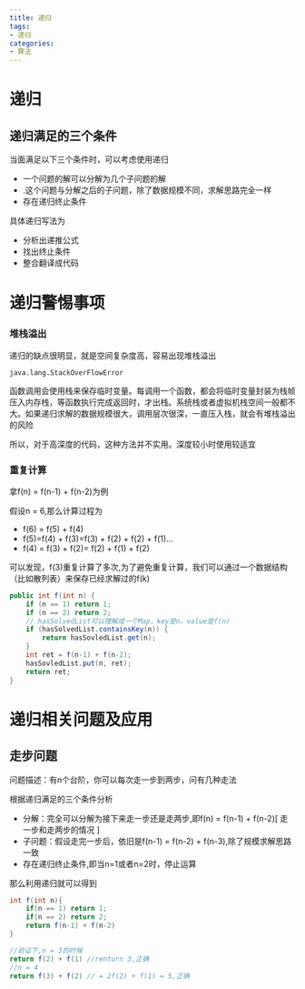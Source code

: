 ```yaml
---
title: 递归
tags: 
- 递归
categories: 
- 算法
---
```


# 递归

## 递归满足的三个条件

当面满足以下三个条件时，可以考虑使用递归
- 一个问题的解可以分解为几个子问题的解
- .这个问题与分解之后的子问题，除了数据规模不同，求解思路完全一样
- 存在递归终止条件

具体递归写法为
- 分析出递推公式
- 找出终止条件
- 整合翻译成代码


# 递归警惕事项

### 堆栈溢出

递归的缺点很明显，就是空间复杂度高，容易出现堆栈溢出
```
java.lang.StackOverFlowError
```
函数调用会使用栈来保存临时变量。每调用一个函数，都会将临时变量封装为栈帧压入内存栈，等函数执行完成返回时，才出栈。系统栈或者虚拟机栈空间一般都不大。如果递归求解的数据规模很大，调用层次很深，一直压入栈，就会有堆栈溢出的风险

所以，对于高深度的代码，这种方法并不实用。深度较小时使用较适宜

### 重复计算

拿f(n) = f(n-1) + f(n-2)为例

假设n = 6,那么计算过程为
- f(6) = f(5) + f(4)
- f(5)=f(4) + f(3)=f(3) + f(2) + f(2) + f(1)...
- f(4) = f(3) + f(2)= f(2) + f(1) + f(2)

可以发现，f(3)重复计算了多次,为了避免重复计算，我们可以通过一个数据结构（比如散列表）来保存已经求解过的f(k)

```java
public int f(int n) {
    if (n == 1) return 1;
    if (n == 2) return 2;
    // hasSolvedList可以理解成一个Map，key是n，value是f(n)
    if (hasSolvedList.containsKey(n)) {
        return hasSovledList.get(n);
    }
    int ret = f(n-1) + f(n-2);
    hasSovledList.put(n, ret);
    return ret;
}
```


# 递归相关问题及应用

## 走步问题

问题描述：有n个台阶，你可以每次走一步到两步，问有几种走法

根据递归满足的三个条件分析
- 分解：完全可以分解为接下来走一步还是走两步,即f(n) = f(n-1) + f(n-2)[ 走一步和走两步的情况 ]
- 子问题：假设走完一步后，依旧是f(n-1) = f(n-2) + f(n-3),除了规模求解思路一致
- 存在递归终止条件,即当n=1或者n=2时，停止运算

那么利用递归就可以得到
```java
int f(int n){
    if(n == 1) return 1;
    if(n == 2) return 2;
    return f(n-1) + f(n-2)
}

//验证下,n = 3的时候
return f(2) + f(1) //renturn 3,正确
//n = 4
return f(3) + f(2) // = 2f(2) + f(1) = 5,正确
```
